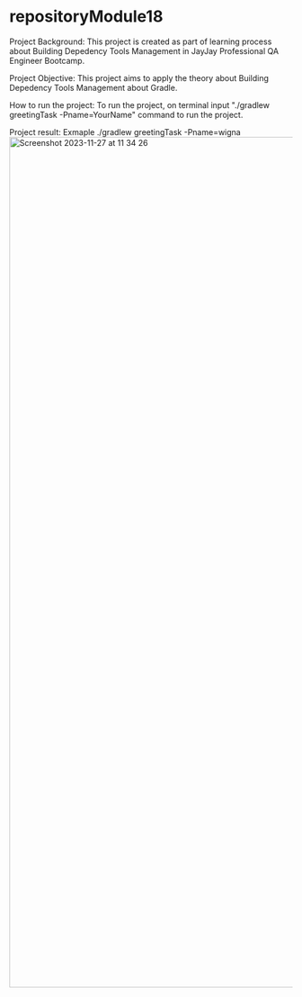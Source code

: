 # repositoryModule18

Project Background:
This project is created as part of learning process about Building Depedency Tools Management in JayJay Professional QA Engineer Bootcamp.

Project Objective:
This project aims to apply the theory about Building Depedency Tools Management about Gradle. 

How to run the project:
To run the project, on terminal input "./gradlew greetingTask -Pname=YourName" command to run the project.

Project result: 
Exmaple ./gradlew greetingTask -Pname=wigna
<img width="1511" alt="Screenshot 2023-11-27 at 11 34 26" src="https://github.com/titawigna/repositoryModule18/assets/89175246/bb08a6d1-4545-4675-a76e-ce722714cdde">
